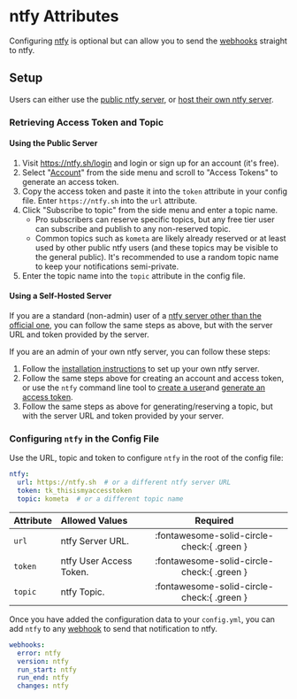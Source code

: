 # ntfy Attributes

Configuring [ntfy](https://ntfy.sh/) is optional but can allow you to send the [webhooks](webhooks.md) straight to ntfy.

## Setup

Users can either use the [public ntfy server](https://ntfy.sh), or [host their own ntfy server](https://docs.ntfy.sh/install/).

### Retrieving Access Token and Topic

#### Using the Public Server

1. Visit https://ntfy.sh/login and login or sign up for an account (it's free).
2. Select "[Account](https://ntfy.sh/account)" from the side menu and scroll to "Access Tokens" to generate an access token.
3. Copy the access token and paste it into the `token` attribute in your config file. Enter `https://ntfy.sh` into the `url` attribute.
4. Click "Subscribe to topic" from the side menu and enter a topic name.
   - Pro subscribers can reserve specific topics, but any free tier user can subscribe and publish to any non-reserved topic.
   - Common topics such as `kometa` are likely already reserved or at least used by other public ntfy users (and these topics 
     may be visible to the general public). It's recommended to use a random topic name to keep your notifications semi-private.
5. Enter the topic name into the `topic` attribute in the config file.


#### Using a Self-Hosted Server

If you are a standard (non-admin) user of a [ntfy server other than the official one](https://docs.ntfy.sh/integrations/#alternative-ntfy-servers), 
you can follow the same steps as above, but with the server URL and token provided by the server.

If you are an admin of your own ntfy server, you can follow these steps:

1. Follow the [installation instructions](https://docs.ntfy.sh/install/) to set up your own ntfy server. 
2. Follow the same steps above for creating an account and access token, or use the `ntfy` command line tool to 
   [create a user](https://docs.ntfy.sh/config/#users-and-roles)and [generate an access token](https://docs.ntfy.sh/config/#access-tokens).
4. Follow the same steps as above for generating/reserving a topic, but with the server URL and token provided by your server.

### Configuring `ntfy` in the Config File

Use the URL, topic and token to configure `ntfy` in the root of the config file:

```yaml title="config.yml ntfy sample"
ntfy:
  url: https://ntfy.sh  # or a different ntfy server URL
  token: tk_thisismyaccesstoken
  topic: kometa  # or a different topic name
```

| Attribute | Allowed Values          |                  Required                  |
|:----------|:------------------------|:------------------------------------------:|
| `url`     | ntfy Server URL.        | :fontawesome-solid-circle-check:{ .green } |
| `token`   | ntfy User Access Token. | :fontawesome-solid-circle-check:{ .green } |
| `topic`   | ntfy Topic.             | :fontawesome-solid-circle-check:{ .green } |

Once you have added the configuration data to your `config.yml`, you can add `ntfy` to any [webhook](webhooks.md) to send that notification to ntfy.

```yaml title="config.yml ntfy webhooks sample"
webhooks:
  error: ntfy
  version: ntfy
  run_start: ntfy
  run_end: ntfy
  changes: ntfy
```
